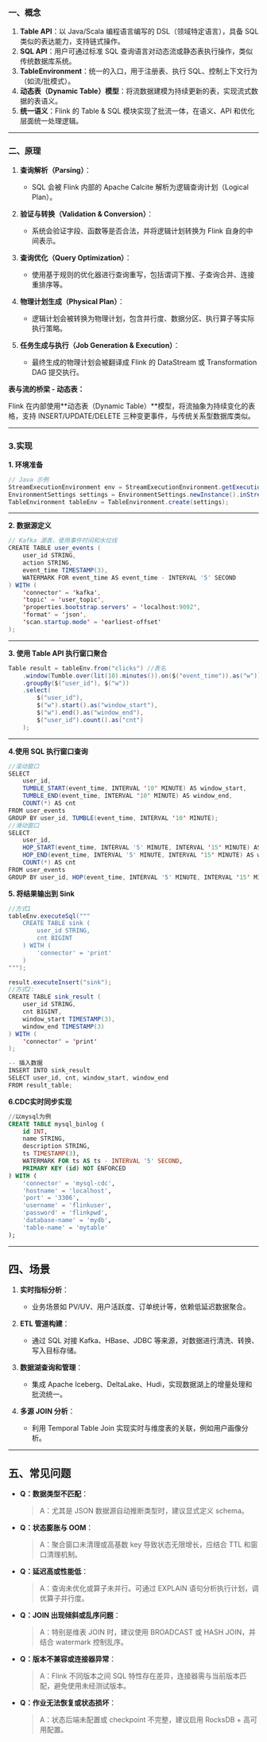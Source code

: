 


###  一、概念

1. **Table API**：以 Java/Scala 编程语言编写的 DSL（领域特定语言），具备 SQL 类似的表达能力，支持链式操作。
2. **SQL API**：用户可通过标准 SQL 查询语言对动态流或静态表执行操作，类似传统数据库系统。
3. **TableEnvironment**：统一的入口，用于注册表、执行 SQL、控制上下文行为（如流/批模式）。
4. **动态表（Dynamic Table）模型**：将流数据建模为持续更新的表，实现流式数据的表语义。
5. **统一语义**：Flink 的 Table & SQL 模块实现了批流一体，在语义、API 和优化层面统一处理逻辑。

---

### 二、原理

1. **查询解析（Parsing）**：

   * SQL 会被 Flink 内部的 Apache Calcite 解析为逻辑查询计划（Logical Plan）。
2. **验证与转换（Validation & Conversion）**：

   * 系统会验证字段、函数等是否合法，并将逻辑计划转换为 Flink 自身的中间表示。
3. **查询优化（Query Optimization）**：

   * 使用基于规则的优化器进行查询重写，包括谓词下推、子查询合并、连接重排序等。
4. **物理计划生成（Physical Plan）**：

   * 逻辑计划会被转换为物理计划，包含并行度、数据分区、执行算子等实际执行策略。
5. **任务生成与执行（Job Generation & Execution）**：

   * 最终生成的物理计划会被翻译成 Flink 的 DataStream 或 Transformation DAG 提交执行。

**表与流的桥梁 - 动态表：**

Flink 在内部使用**动态表（Dynamic Table）**模型，将流抽象为持续变化的表格，支持 INSERT/UPDATE/DELETE 三种变更事件，与传统关系型数据库类似。

---

### 3.实现
**1. 环境准备**

```java
// Java 示例
StreamExecutionEnvironment env = StreamExecutionEnvironment.getExecutionEnvironment();
EnvironmentSettings settings = EnvironmentSettings.newInstance().inStreamingMode().build();
TableEnvironment tableEnv = TableEnvironment.create(settings);
```

---

**2. 数据源定义**

```java
// Kafka 源表，使用事件时间和水位线
CREATE TABLE user_events (
    user_id STRING,
    action STRING,
    event_time TIMESTAMP(3),
    WATERMARK FOR event_time AS event_time - INTERVAL '5' SECOND
) WITH (
    'connector' = 'kafka',
    'topic' = 'user_topic',
    'properties.bootstrap.servers' = 'localhost:9092',
    'format' = 'json',
    'scan.startup.mode' = 'earliest-offset'
);
```

---

 **3. 使用 Table API 执行窗口聚合**

```java
Table result = tableEnv.from("clicks") //表名
    .window(Tumble.over(lit(10).minutes()).on($("event_time")).as("w"))
    .groupBy($("user_id"), $("w"))
    .select(
        $("user_id"),
        $("w").start().as("window_start"),
        $("w").end().as("window_end"),
        $("user_id").count().as("cnt")
    );

```
---
**4.使用 SQL 执行窗口查询**
```java
//滚动窗口
SELECT
    user_id,
    TUMBLE_START(event_time, INTERVAL '10' MINUTE) AS window_start,
    TUMBLE_END(event_time, INTERVAL '10' MINUTE) AS window_end,
    COUNT(*) AS cnt
FROM user_events
GROUP BY user_id, TUMBLE(event_time, INTERVAL '10' MINUTE);
//滑动窗口
SELECT
    user_id,
    HOP_START(event_time, INTERVAL '5' MINUTE, INTERVAL '15' MINUTE) AS window_start,
    HOP_END(event_time, INTERVAL '5' MINUTE, INTERVAL '15' MINUTE) AS window_end,
    COUNT(*) AS cnt
FROM user_events
GROUP BY user_id, HOP(event_time, INTERVAL '5' MINUTE, INTERVAL '15' MINUTE);

```

**5. 将结果输出到 Sink**
```java
//方式1
tableEnv.executeSql("""
    CREATE TABLE sink (
        user_id STRING,
        cnt BIGINT
    ) WITH (
        'connector' = 'print'
    )
""");

result.executeInsert("sink");
//方式2:
CREATE TABLE sink_result (
    user_id STRING,
    cnt BIGINT,
    window_start TIMESTAMP(3),
    window_end TIMESTAMP(3)
) WITH (
    'connector' = 'print'
);

-- 插入数据
INSERT INTO sink_result
SELECT user_id, cnt, window_start, window_end
FROM result_table;

```

**6.CDC实时同步实现**
```SQL
//以mysql为例
CREATE TABLE mysql_binlog (
    id INT,
    name STRING,
    description STRING,
    ts TIMESTAMP(3),
    WATERMARK FOR ts AS ts - INTERVAL '5' SECOND,
    PRIMARY KEY (id) NOT ENFORCED
) WITH (
    'connector' = 'mysql-cdc',
    'hostname' = 'localhost',
    'port' = '3306',
    'username' = 'flinkuser',
    'password' = 'flinkpwd',
    'database-name' = 'mydb',
    'table-name' = 'mytable'
);

```
---

## 四、场景


1. **实时指标分析**：

   * 业务场景如 PV/UV、用户活跃度、订单统计等，依赖低延迟数据聚合。
2. **ETL 管道构建**：

   * 通过 SQL 对接 Kafka、HBase、JDBC 等来源，对数据进行清洗、转换、写入目标存储。
3. **数据湖查询和管理**：

   * 集成 Apache Iceberg、DeltaLake、Hudi，实现数据湖上的增量处理和批流统一。
4. **多源 JOIN 分析**：

   * 利用 Temporal Table Join 实现实时与维度表的关联，例如用户画像分析。

---

## 五、常见问题
- **Q：数据类型不匹配**：
    
    >  A：尤其是 JSON 数据源自动推断类型时，建议显式定义 schema。
    > 
- **Q：状态膨胀与 OOM**：
    
    > A：聚合窗口未清理或高基数 key 导致状态无限增长，应结合 TTL 和窗口清理机制。
    > 
- **Q：延迟高或性能低**：
    
    > A：查询未优化或算子未并行。可通过 EXPLAIN 语句分析执行计划，调优算子并行度。
    > 
- **Q：JOIN 出现倾斜或乱序问题**：
    
    > A：特别是维表 JOIN 时，建议使用 BROADCAST 或 HASH JOIN，并结合 watermark 控制乱序。
    > 
- **Q：版本不兼容或连接器异常**：
    
    > A：Flink 不同版本之间 SQL 特性存在差异，连接器需与当前版本匹配，避免使用未经测试版本。
    > 
- **Q：作业无法恢复或状态损坏**：
    
    > A：状态后端未配置或 checkpoint 不完整，建议启用 RocksDB + 高可用配置。
    >
